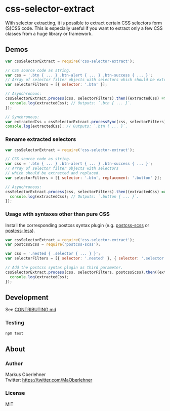 # css-selector-extract
With selector extracting, it is possible to extract certain CSS selectors form (S)CSS code. This is especially useful if you want to extract only a few CSS classes from a huge library or framework.

## Demos
```js
var cssSelectorExtract = require('css-selector-extract');

// CSS source code as string.
var css = '.btn { ... } .btn-alert { ... } .btn-success { ... }';
// Array of selector filter objects with selectors which should be extracted.
var selectorFilters = [{ selector: '.btn' }];

// Asynchronous:
cssSelectorExtract.process(css, selectorFilters).then((extractedCss) => {
  console.log(extractedCss); // Outputs: `.btn { ... }`.
});

// Synchronous:
var extractedCss = cssSelectorExtract.processSync(css, selectorFilters);
console.log(extractedCss); // Outputs: `.btn { ... }`.
```

### Rename extracted selectors
```js
var cssSelectorExtract = require('css-selector-extract');

// CSS source code as string.
var css = '.btn { ... } .btn-alert { ... } .btn-success { ... }';
// Array of selector filter objects with selectors
// which should be extracted and replaced.
var selectorFilters = [{ selector: '.btn', replacement: '.button' }];

// Asynchronous:
cssSelectorExtract.process(css, selectorFilters).then((extractedCss) => {
  console.log(extractedCss); // Outputs: `.button { ... }`.
});
```

### Usage with syntaxes other than pure CSS
Install the corresponding postcss syntax plugin (e.g. [postcss-scss](https://www.npmjs.com/package/postcss-scss) or [postcss-less](https://www.npmjs.com/package/postcss-less)).

```js
var cssSelectorExtract = require('css-selector-extract');
var postcssScss = require('postcss-scss');

var css = '.nested { .selector { ... } }';
var selectorFilters = [{ selector: '.nested' }, { selector: '.selector' }];

// Add the postcss syntax plugin as third parameter.
cssSelectorExtract.process(css, selectorFilters, postcssScss).then((extractedCss) => {
  console.log(extractedCss);
});
```

## Development
See [CONTRIBUTING.md](https://github.com/maoberlehner/css-selector-extract/blob/master/CONTRIBUTING.md)

### Testing
```bash
npm test
```

## About
### Author
Markus Oberlehner  
Twitter: https://twitter.com/MaOberlehner

### License
MIT
